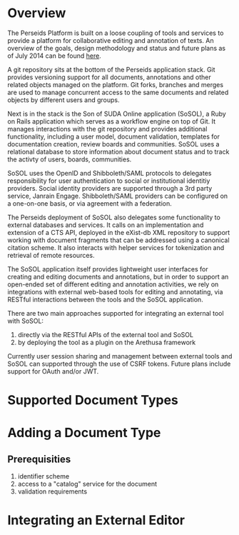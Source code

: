 # Overview

The Perseids Platform is built on a loose coupling of tools and services to provide a platform for collaborative editing and annotation of texts.  An overview of the goals, design methodology and status and future plans as of July 2014 can be found [here](https://docs.google.com/presentation/d/1syZDt4CGXqBgvM7grJctldd0krgneTBFr7FaEO_e8YA/pub?start=false&loop=false&delayms=3000).

A git repository sits at the bottom of the Perseids application stack. Git provides versioning support for all documents, annotations and other related objects managed on the platform.  Git forks, branches and merges are used to manage concurrent access to the same documents and related objects by different users and groups.

Next is in the stack is the Son of SUDA Online application (SoSOL), a Ruby on Rails application which serves as a workflow engine on top of Git. It manages interactions with the git repository and provides additional functionality, including a user model, document validation, templates for documentation creation, review boards and communities. SoSOL uses a relational database to store information about document status and to track the activty of users, boards, communities.

SoSOL uses the OpenID and Shibboleth/SAML protocols to delegates responsibility for user authentication to social or institutional identitiy providers. Social identity providers are supported through a 3rd party service, Janrain Engage.  Shibboleth/SAML providers can be configured on a one-on-one basis, or via agreement with a federation.

The Perseids deployment of SoSOL also delegates some functionality to external databases and services. It calls on an implementation and extension of a CTS API, deployed in the eXist-db XML repository to support working with document fragments that can be addressed using a canonical citation scheme. It also interacts with helper services for tokenization and retrieval of remote resources. 

The SoSOL application itself provides lightweight user interfaces for creating and editing documents and annotations, but in order to support an open-ended set of different editing and annotation activities, we rely on integrations with external web-based tools for editing and annotating, via RESTful interactions between the tools and the SoSOL application.

There are two main approaches supported for integrating an external tool with SoSOL:

1. directly via the RESTful APIs of the external tool and SoSOL
2. by deploying the tool as a plugin on the Arethusa framework

Currently user session sharing and management between external tools and SoSOL can supported through the use of CSRF tokens.  Future plans include support for OAuth and/or JWT.

# Supported Document Types

# Adding a Document Type

## Prerequisities

1. identifier scheme
2. access to a "catalog" service for the document
3. validation requirements


# Integrating an External Editor



